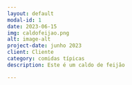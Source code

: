 ```yaml
---
layout: default
modal-id: 1
date: 2023-06-15
img: caldofeijao.png
alt: image-alt
project-date: junho 2023
client: Cliente
category: comidas típicas
description: Este é um caldo de feijão

---
```

